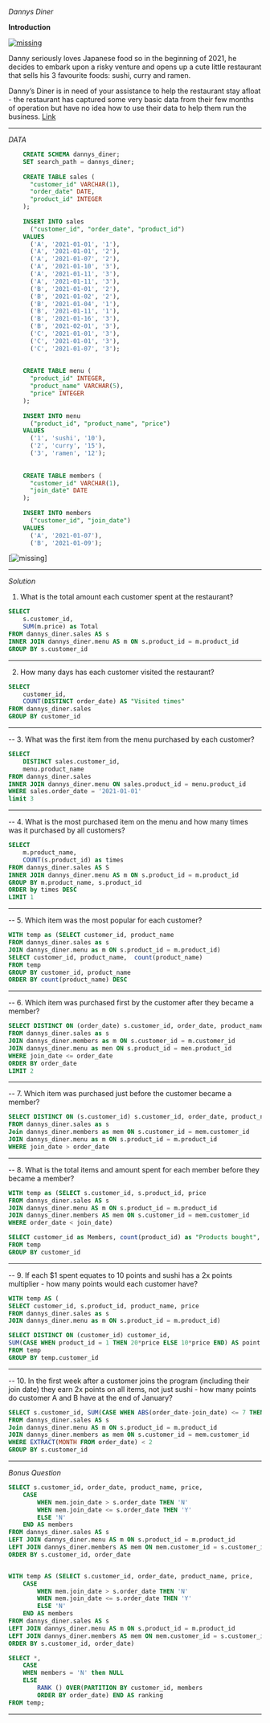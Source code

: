 
*Dannys Diner*

**Introduction**

[<img src="images/intro.png" alt="missing">](https://8weeksqlchallenge.com/case-study-1/)

Danny seriously loves Japanese food so in the beginning of 2021, he decides to embark upon a risky venture and opens up a cute little restaurant that sells his 3 favourite foods: sushi, curry and ramen.

Danny’s Diner is in need of your assistance to help the restaurant stay afloat - the restaurant has captured some very basic data from their few months of operation but have no idea how to use their data to help them run the business.
[Link](https://8weeksqlchallenge.com/case-study-1/)

---

*DATA*

```sql
    CREATE SCHEMA dannys_diner;
    SET search_path = dannys_diner;
    
    CREATE TABLE sales (
      "customer_id" VARCHAR(1),
      "order_date" DATE,
      "product_id" INTEGER
    );
    
    INSERT INTO sales
      ("customer_id", "order_date", "product_id")
    VALUES
      ('A', '2021-01-01', '1'),
      ('A', '2021-01-01', '2'),
      ('A', '2021-01-07', '2'),
      ('A', '2021-01-10', '3'),
      ('A', '2021-01-11', '3'),
      ('A', '2021-01-11', '3'),
      ('B', '2021-01-01', '2'),
      ('B', '2021-01-02', '2'),
      ('B', '2021-01-04', '1'),
      ('B', '2021-01-11', '1'),
      ('B', '2021-01-16', '3'),
      ('B', '2021-02-01', '3'),
      ('C', '2021-01-01', '3'),
      ('C', '2021-01-01', '3'),
      ('C', '2021-01-07', '3');
     
    
    CREATE TABLE menu (
      "product_id" INTEGER,
      "product_name" VARCHAR(5),
      "price" INTEGER
    );
    
    INSERT INTO menu
      ("product_id", "product_name", "price")
    VALUES
      ('1', 'sushi', '10'),
      ('2', 'curry', '15'),
      ('3', 'ramen', '12');
      
    
    CREATE TABLE members (
      "customer_id" VARCHAR(1),
      "join_date" DATE
    );
    
    INSERT INTO members
      ("customer_id", "join_date")
    VALUES
      ('A', '2021-01-07'),
      ('B', '2021-01-09');
```

[<img src="images/w1ERD.png" alt="missing">]

---

*Solution*

1. What is the total amount each customer spent at the restaurant?

```sql
SELECT
  	s.customer_id,
    SUM(m.price) as Total
FROM dannys_diner.sales AS s
INNER JOIN dannys_diner.menu AS m ON s.product_id = m.product_id
GROUP BY s.customer_id
```
---

2. How many days has each customer visited the restaurant?

```sql
SELECT 
	customer_id,
    COUNT(DISTINCT order_date) AS "Visited times"
FROM dannys_diner.sales
GROUP BY customer_id
```

---

-- 3. What was the first item from the menu purchased by each customer?

```sql
SELECT 
	DISTINCT sales.customer_id,
    menu.product_name
FROM dannys_diner.sales
INNER JOIN dannys_diner.menu ON sales.product_id = menu.product_id
WHERE sales.order_date = '2021-01-01'
limit 3
```

---

-- 4. What is the most purchased item on the menu and how many times was it purchased by all customers?
```sql
SELECT 
	m.product_name,
    COUNT(s.product_id) as times
FROM dannys_diner.sales AS S
INNER JOIN dannys_diner.menu AS m ON s.product_id = m.product_id
GROUP BY m.product_name, s.product_id
ORDER by times DESC
LIMIT 1
```

---

-- 5. Which item was the most popular for each customer?
```sql
WITH temp as (SELECT customer_id, product_name
FROM dannys_diner.sales as s
JOIN dannys_diner.menu as m ON s.product_id = m.product_id)
SELECT customer_id, product_name,  count(product_name) 
FROM temp
GROUP BY customer_id, product_name
ORDER BY count(product_name) DESC
```

---

-- 6. Which item was purchased first by the customer after they became a member?
```sql
SELECT DISTINCT ON (order_date) s.customer_id, order_date, product_name, join_date
FROM dannys_diner.sales as s
JOIN dannys_diner.members as m ON s.customer_id = m.customer_id
JOIN dannys_diner.menu as men ON s.product_id = men.product_id
WHERE join_date <= order_date
ORDER BY order_date
LIMIT 2
```

---

-- 7. Which item was purchased just before the customer became a member?
```sql
SELECT DISTINCT ON (s.customer_id) s.customer_id, order_date, product_name, join_date 
FROM dannys_diner.sales as s
Join dannys_diner.members as mem ON s.customer_id = mem.customer_id
JOIN dannys_diner.menu as m ON s.product_id = m.product_id
WHERE join_date > order_date
```

---

-- 8. What is the total items and amount spent for each member before they became a member?
```sql
WITH temp as (SELECT s.customer_id, s.product_id, price
FROM dannys_diner.sales AS s
JOIN dannys_diner.menu AS m ON s.product_id = m.product_id
JOIN dannys_diner.members AS mem ON s.customer_id = mem.customer_id
WHERE order_date < join_date)

SELECT customer_id as Members, count(product_id) as "Products bought", sum(price)
FROM temp
GROUP BY customer_id
```

---

-- 9.  If each $1 spent equates to 10 points and sushi has a 2x points multiplier - how many points would each customer have?
```sql
WITH temp AS (
SELECT customer_id, s.product_id, product_name, price
FROM dannys_diner.sales as s
JOIN dannys_diner.menu as m ON s.product_id = m.product_id)

SELECT DISTINCT ON (customer_id) customer_id, 
SUM(CASE WHEN product_id = 1 THEN 20*price ELSE 10*price END) AS point
FROM temp
GROUP BY temp.customer_id
```

---

-- 10. In the first week after a customer joins the program (including their join date) they earn 2x points on all items, not just sushi - how many points do customer A and B have at the end of January?
```sql
SELECT s.customer_id, SUM(CASE WHEN ABS(order_date-join_date) <= 7 THEN price*20 ELSE price*10 END) AS "points earned"
FROM dannys_diner.sales AS s
Join dannys_diner.menu AS m ON s.product_id = m.product_id
JOIN dannys_diner.members as mem ON s.customer_id = mem.customer_id
WHERE EXTRACT(MONTH FROM order_date) < 2
GROUP BY s.customer_id
```

---

*Bonus Question*

```sql
SELECT s.customer_id, order_date, product_name, price, 
	CASE 
    	WHEN mem.join_date > s.order_date THEN 'N'
    	WHEN mem.join_date <= s.order_date THEN 'Y'
    	ELSE 'N'
   	END AS members
FROM dannys_diner.sales AS s
LEFT JOIN dannys_diner.menu AS m ON s.product_id = m.product_id
LEFT JOIN dannys_diner.members AS mem ON mem.customer_id = s.customer_id
ORDER BY s.customer_id, order_date


WITH temp AS (SELECT s.customer_id, order_date, product_name, price, 
	CASE 
    	WHEN mem.join_date > s.order_date THEN 'N'
    	WHEN mem.join_date <= s.order_date THEN 'Y'
    	ELSE 'N'
   	END AS members
FROM dannys_diner.sales AS s
LEFT JOIN dannys_diner.menu AS m ON s.product_id = m.product_id
LEFT JOIN dannys_diner.members AS mem ON mem.customer_id = s.customer_id
ORDER BY s.customer_id, order_date)

SELECT *, 
	CASE
    WHEN members = 'N' then NULL
    ELSE
    	RANK () OVER(PARTITION BY customer_id, members
      	ORDER BY order_date) END AS ranking
FROM temp;
```

---
